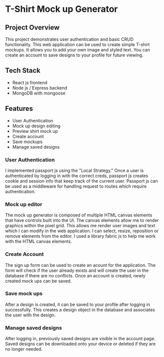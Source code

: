 # T-Shirt Mock up Generator

## Project Overview
This project demonstrates user authentication and basic CRUD functionality. This web application can be used to create simple T-shirt mockups. It allows you to add your own image and styled text. You can create an account to save designs to your profile for future viewing.

## Tech Stack
* React js frontend
* Node js / Express backend
* MongoDB with mongoose

## Features
* User Authentication
* Mock up design editing
* Preview shirt mock up
* Create account
* Save mockups
* Manage saved designs

### User Authentication
I implemented passport js using the "Local Strategy." Once a user is authenticated by logging in with the correct creds, passport js creates cookie and session info that keep track of the current user. Passport js can be used as a middleware for handling request to routes which require authentication.

### Mock up editor
The mock up generator is composed of multiple HTML canvas elements that have controls built into the UI. The canvas elements allow me to render graphics within the pixel grid. This allows me render user images and text which I can modify in the web application. I can select, resize, reposition or remove elements from the editor. I used a library fabric js to help me work with the HTML canvas elements.

### Create Account
The sign up form can be used to create an acount for the application. The form will check if the user already exists and will create the user in the database if there are no conflicts. Once an account is created, newly created mock ups can be saved.

### Save mock ups
After a design is created, it can be saved to your profile after logging in successfully. This creates a design object in the database and associates the user with the design.

### Manage saved designs
After logging in, previously saved designs are visible in the account page. Saved designs can be downloaded onto your device or deleted if they are no longer needed. 
